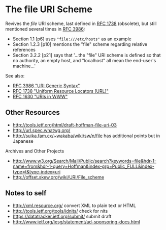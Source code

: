 The file URI Scheme
===================

Revives the _file_ URI scheme, last defined in [RFC 1738](http://tools.ietf.org/html/rfc1738) (obsolete), but still mentioned several times in [RFC 3986](http://tools.ietf.org/html/rfc3986):
* Section 1.1 [p6] uses `"file:///etc/hosts"` as an example
* Section 1.2.3 [p10] mentions the "file" scheme regarding relative references
* Section 3.2.2 [p21] says that '...the "file" URI scheme is defined so that no authority, an empty host, and "localhost" all mean the end-user's machine...'

See also:
* [RFC 3986 "URI Generic Syntax"](http://tools.ietf.org/html/rfc3986)
* [RFC 1738 "Uniform Resource Locators (URL)"](http://tools.ietf.org/html/rfc1738#page-15)
* [RFC 1630 "URIs in WWW"](http://tools.ietf.org/html/rfc1630#page-19)

Other Resources
---------------

* http://tools.ietf.org/html/draft-hoffman-file-uri-03
* http://url.spec.whatwg.org/
* http://suika.fam.cx/~wakaba/wiki/sw/n/file has additional points but in Japanese

Archives and Other Projects
* <http://www.w3.org/Search/Mail/Public/search?keywords=file&hdr-1-name=from&hdr-1-query=Hoffman&index-grp=Public_FULL&index-type=t&type-index=uri>
* <http://offset.skew.org/wiki/URI/File_scheme>

Notes to self
-------------

* http://xml.resource.org/ convert XML to plain text or HTML
* http://tools.ietf.org/tools/idnits/ check for nits
* https://datatracker.ietf.org/submit/ submit draft
* http://www.ietf.org/iesg/statement/ad-sponsoring-docs.html

